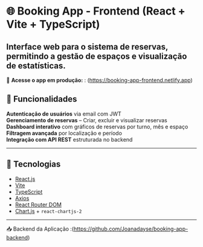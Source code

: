 
# 🌐 Booking App - Frontend (React + Vite + TypeScript)

Interface web para o sistema de reservas, permitindo a gestão de espaços e visualização de estatísticas.
---
🔗 **Acesse o app em produção:** : (https://booking-app-frontend.netlify.app)

## 🧩 Funcionalidades

 **Autenticação de usuários** via email com JWT  
 **Gerenciamento de reservas** – Criar, excluir e visualizar reservas  
 **Dashboard interativo** com gráficos de reservas por turno, mês e espaço  
 **Filtragem avançada** por localização e período  
 **Integração com API REST** estruturada no backend 

---

## 🚀 Tecnologias

- [React.js](https://reactjs.org/)
- [Vite](https://vitejs.dev/)
- [TypeScript](https://www.typescriptlang.org/)
- [Axios](https://axios-http.com/)
- [React Router DOM](https://reactrouter.com/)
- [Chart.js](https://www.chartjs.org/) + `react-chartjs-2`

---

📥 Backend da Aplicação :(https://github.com/Joanadayse/booking-app-backend)




